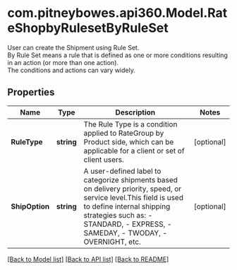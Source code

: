 # com.pitneybowes.api360.Model.RateShopbyRulesetByRuleSet
User can create the Shipment using Rule Set.<br /> By Rule Set means a rule that is defined as one or more conditions resulting in an action (or more than one action). <br /> The conditions and actions can vary widely.

## Properties

Name | Type | Description | Notes
------------ | ------------- | ------------- | -------------
**RuleType** | **string** | The Rule Type is a condition applied to RateGroup by Product side, which can be applicable for a client or set of client users. | [optional] 
**ShipOption** | **string** | A user-defined label to categorize shipments based on delivery priority, speed, or service level.This field is  used to define internal shipping strategies such as: - STANDARD, - EXPRESS, - SAMEDAY, - TWODAY, - OVERNIGHT, etc.  | [optional] 

[[Back to Model list]](../../README.md#documentation-for-models) [[Back to API list]](../../README.md#documentation-for-api-endpoints) [[Back to README]](../../README.md)

